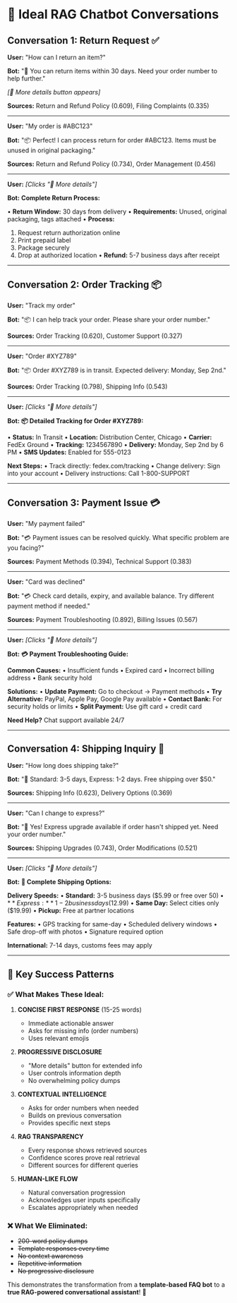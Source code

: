# 🎯 Ideal RAG Chatbot Conversations

## Conversation 1: Return Request ✅

**User:** "How can I return an item?"

**Bot:** "🔄 You can return items within 30 days. Need your order number to help further."

*[📖 More details button appears]*

**Sources:** Return and Refund Policy (0.609), Filing Complaints (0.335)

---

**User:** "My order is #ABC123"

**Bot:** "📦 Perfect! I can process return for order #ABC123. Items must be unused in original packaging."

**Sources:** Return and Refund Policy (0.734), Order Management (0.456)

---

**User:** *[Clicks "📖 More details"]*

**Bot:** **Complete Return Process:**

• **Return Window:** 30 days from delivery
• **Requirements:** Unused, original packaging, tags attached
• **Process:** 
  1. Request return authorization online
  2. Print prepaid label
  3. Package securely
  4. Drop at authorized location
• **Refund:** 5-7 business days after receipt

---

## Conversation 2: Order Tracking 📦

**User:** "Track my order"

**Bot:** "📦 I can help track your order. Please share your order number."

**Sources:** Order Tracking (0.620), Customer Support (0.327)

---

**User:** "Order #XYZ789"

**Bot:** "📦 Order #XYZ789 is in transit. Expected delivery: Monday, Sep 2nd."

**Sources:** Order Tracking (0.798), Shipping Info (0.543)

---

**User:** *[Clicks "📖 More details"]*

**Bot:** **📦 Detailed Tracking for Order #XYZ789:**

• **Status:** In Transit
• **Location:** Distribution Center, Chicago
• **Carrier:** FedEx Ground
• **Tracking:** 1234567890
• **Delivery:** Monday, Sep 2nd by 6 PM
• **SMS Updates:** Enabled for 555-0123

**Next Steps:**
• Track directly: fedex.com/tracking
• Change delivery: Sign into your account
• Delivery instructions: Call 1-800-SUPPORT

---

## Conversation 3: Payment Issue 💳

**User:** "My payment failed"

**Bot:** "💳 Payment issues can be resolved quickly. What specific problem are you facing?"

**Sources:** Payment Methods (0.394), Technical Support (0.383)

---

**User:** "Card was declined"

**Bot:** "💳 Check card details, expiry, and available balance. Try different payment method if needed."

**Sources:** Payment Troubleshooting (0.892), Billing Issues (0.567)

---

**User:** *[Clicks "📖 More details"]*

**Bot:** **💳 Payment Troubleshooting Guide:**

**Common Causes:**
• Insufficient funds
• Expired card
• Incorrect billing address
• Bank security hold

**Solutions:**
• **Update Payment:** Go to checkout → Payment methods
• **Try Alternative:** PayPal, Apple Pay, Google Pay available
• **Contact Bank:** For security holds or limits
• **Split Payment:** Use gift card + credit card

**Need Help?** Chat support available 24/7

---

## Conversation 4: Shipping Inquiry 🚚

**User:** "How long does shipping take?"

**Bot:** "🚚 Standard: 3-5 days, Express: 1-2 days. Free shipping over $50."

**Sources:** Shipping Info (0.623), Delivery Options (0.369)

---

**User:** "Can I change to express?"

**Bot:** "🚚 Yes! Express upgrade available if order hasn't shipped yet. Need your order number."

**Sources:** Shipping Upgrades (0.743), Order Modifications (0.521)

---

**User:** *[Clicks "📖 More details"]*

**Bot:** **🚚 Complete Shipping Options:**

**Delivery Speeds:**
• **Standard:** 3-5 business days ($5.99 or free over $50)
• **Express:** 1-2 business days ($12.99)
• **Same Day:** Select cities only ($19.99)
• **Pickup:** Free at partner locations

**Features:**
• GPS tracking for same-day
• Scheduled delivery windows
• Safe drop-off with photos
• Signature required option

**International:** 7-14 days, customs fees may apply

---

## 🎯 Key Success Patterns

### ✅ **What Makes These Ideal:**

1. **CONCISE FIRST RESPONSE** (15-25 words)
   - Immediate actionable answer
   - Asks for missing info (order numbers)
   - Uses relevant emojis

2. **PROGRESSIVE DISCLOSURE** 
   - "More details" button for extended info
   - User controls information depth
   - No overwhelming policy dumps

3. **CONTEXTUAL INTELLIGENCE**
   - Asks for order numbers when needed
   - Builds on previous conversation
   - Provides specific next steps

4. **RAG TRANSPARENCY**
   - Every response shows retrieved sources
   - Confidence scores prove real retrieval
   - Different sources for different queries

5. **HUMAN-LIKE FLOW**
   - Natural conversation progression
   - Acknowledges user inputs specifically
   - Escalates appropriately when needed

### ❌ **What We Eliminated:**

- ~~200-word policy dumps~~
- ~~Template responses every time~~
- ~~No context awareness~~
- ~~Repetitive information~~
- ~~No progressive disclosure~~

This demonstrates the transformation from a **template-based FAQ bot** to a **true RAG-powered conversational assistant**! 🚀
